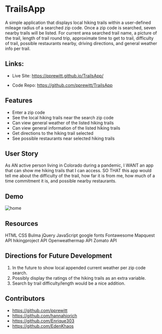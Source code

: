 # TrailsApp
A simple application that displays local hiking trails within a user-defined mileage radius of a searched zip code. Once a zip code is searched, seven nearby trails will be listed. For current area searched trail name, a picture of the trail, length of trail round trip, approximate time to get to trail, difficulty of trail, possible restaurants nearby, driving directions, and general weather info per trail. 

## Links:

* Live Site: 
     https://pprewitt.github.io/TrailsApp/
   
* Code Repo: 
     https://github.com/pprewitt/TrailsApp

## Features
* Enter a zip code
* See the local hiking trails near the search zip code
* Can view general weather of the listed hiking trails
* Can view general information of the listed hiking trails
* Get directions to the hiking trail selected
* See possible restaurants near selected hiking trails

## User Story
As AN active person living in Colorado during a pandemic,
I WANT an app that can show me hiking trails that I can access.
SO THAT this app would tell me about the difficulty of the trail, how far it is from me, how much of a time commitment it is, and possible nearby restaurants. 

## Demo
![home](https://github.com/pprewitt/TrailsApp/blob/master/assets/images/gohiking.gif)

## Resources
HTML
CSS
Bulma
jQuery 
JavaScript
google fonts
Fontawesome
Mapquest API
hikingproject API
Openweathermap API
Zomato API

## Directions for Future Development
1. In the future to show local appended current weather per zip code search.
2. Possibly display the ratings of the hiking trails as an extra variable.
3. Search by trail difficulty/length would be a nice addition.

## Contributors
* https://github.com/pprewitt
* https://github.com/hannahjorich
* https://github.com/Enrique303
* https://github.com/EdenKhaos
